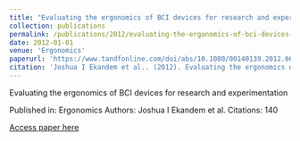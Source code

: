 ```yaml
---
title: "Evaluating the ergonomics of BCI devices for research and experimentation"
collection: publications
permalink: /publications/2012/evaluating-the-ergonomics-of-bci-devices-for-resea
date: 2012-01-01
venue: 'Ergonomics'
paperurl: 'https://www.tandfonline.com/doi/abs/10.1080/00140139.2012.662527'
citation: 'Joshua I Ekandem et al.. (2012). Evaluating the ergonomics of BCI devices for research and experimentation. Ergonomics.'
---
```


Evaluating the ergonomics of BCI devices for research and experimentation

Published in: Ergonomics
Authors: Joshua I Ekandem et al.
Citations: 140

[Access paper here](https://www.tandfonline.com/doi/abs/10.1080/00140139.2012.662527)
